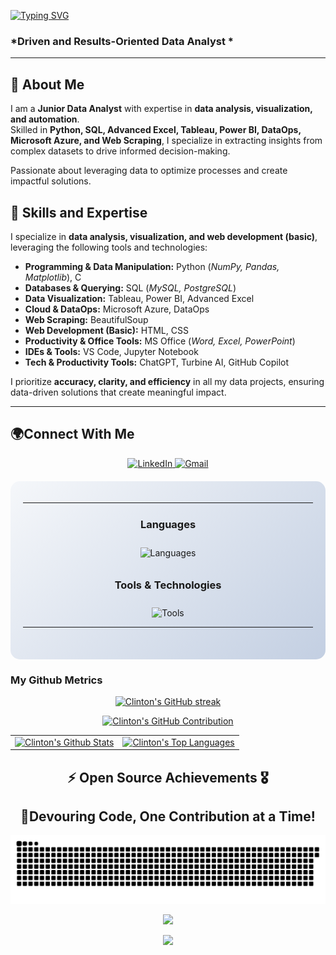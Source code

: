 [![Typing SVG](https://readme-typing-svg.demolab.com?font=Fira+Code&weight=600&size=60&pause=1000&color=55ca27&center=true&width=1100&height=100&lines=%3C+CLINTON+YADE+%2F+%3E)](https://git.io/typing-svg)
### *Driven and Results-Oriented Data Analyst *  
---
 

## 📌 About Me  

I am a **Junior Data Analyst** with expertise in **data analysis, visualization, and automation**.  
Skilled in **Python, SQL, Advanced Excel, Tableau, Power BI, DataOps, Microsoft Azure, and Web Scraping**, I specialize in extracting insights from complex datasets to drive informed decision-making.  

Passionate about leveraging data to optimize processes and create impactful solutions.  


## 🚀 Skills and Expertise  

I specialize in **data analysis, visualization, and web development (basic)**, leveraging the following tools and technologies:  

- **Programming & Data Manipulation:** Python (*NumPy, Pandas, Matplotlib*), C  
- **Databases & Querying:** SQL (*MySQL, PostgreSQL*)  
- **Data Visualization:** Tableau, Power BI, Advanced Excel  
- **Cloud & DataOps:** Microsoft Azure, DataOps  
- **Web Scraping:** BeautifulSoup  
- **Web Development (Basic):** HTML, CSS  
- **Productivity & Office Tools:** MS Office (*Word, Excel, PowerPoint*)  
- **IDEs & Tools:** VS Code, Jupyter Notebook  
- **Tech & Productivity Tools:** ChatGPT, Turbine AI, GitHub Copilot  

I prioritize **accuracy, clarity, and efficiency** in all my data projects, ensuring data-driven solutions that create meaningful impact.  

---


  ## 🌍Connect With Me

<div align="center">
  <a href="https://www.linkedin.com/in/clinton-yade-95b01a342/">
    <img src="https://skillicons.dev/icons?i=linkedin" alt="LinkedIn"/>
  </a>
 
  <a href="mailto:yadeclinton20@gmail.com">
    <img src="https://go-skill-icons.vercel.app/api/icons?i=gmail" alt="Gmail"/>
  </a>
</div>



<div style="text-align: center; background: linear-gradient(136deg, #f5f7fa 0%, #c3cfe2 100%); padding: 20px; border-radius: 15px; margin: 20px auto; max-width: 800px;">
<table><tr><td valign="top" width="33%">

### Languages  
<div align="center">  
  <img style="margin: 10px" src="https://skillicons.dev/icons?i=python,c,html,css,sql,git&perline=6" alt="Languages" />
</div>  

### Tools & Technologies  
<div align="center">  
  <img style="margin: 10px" src="https://skillicons.dev/icons?i=github,vscode,excel,mysql,postgres,azure,tableau,powerbi&perline=6" alt="Tools" />
</div>  


</td></tr></table>  <br/>

 
</div>

### My Github Metrics


<p align="center">
  <a href="https://github.com/Clinton1029">
    <img src="https://github-readme-streak-stats.herokuapp.com/?user=Clinton1029&theme=default&border=CCCCCC&background=FFFFFF" alt="Clinton's GitHub streak" />
  </a>
</p>

<p align="center">
  <a href="https://github.com/Clinton1029">
    <img src="https://github-profile-summary-cards.vercel.app/api/cards/profile-details?username=Clinton1029&theme=default" alt="Clinton's GitHub Contribution" />
  </a>
</p>

<table align="center">
  <tr>
    <td valign="top">
        <a href="https://github.com/Clinton1029">
            <img alt="Clinton's Github Stats" src="https://denvercoder1-github-readme-stats.vercel.app/api?username=Clinton1029&show_icons=true&count_private=true&theme=default&border_color=CCCCCC&bg_color=FFFFFF&title_color=000000&icon_color=000000" height="192px" width="100%"/>
        </a>
    </td>
   <td valign="top">
        <a href="https://github.com/Clinton1029">
            <img alt="Clinton's Top Languages" src="https://denvercoder1-github-readme-stats.vercel.app/api/top-langs/?username=Clinton1029&langs_count=8&layout=compact&theme=default&border_color=CCCCCC&bg_color=FFFFFF&title_color=000000&icon_color=000000" height="192px" width="100%"/>
        </a>
    </td>
  </tr>
</table>





<h2 align="center"> ⚡ Open Source Achievements 🎖</h2>
<div align="center" style="max-width: 600px; margin: auto;">


## 🐍Devouring Code, One Contribution at a Time!
<!--- Snake Animation -->
![Snake animation](https://github.com/Akarshjha03/Akarshjha03/blob/output/github-snake-dark.svg)

<img src="https://user-images.githubusercontent.com/74038190/212284100-561aa473-3905-4a80-b561-0d28506553ee.gif" width="full">

<p align="center">
     <img src="https://capsule-render.vercel.app/api?type=waving&color=gradient&height=100&section=footer"/>
</p>
